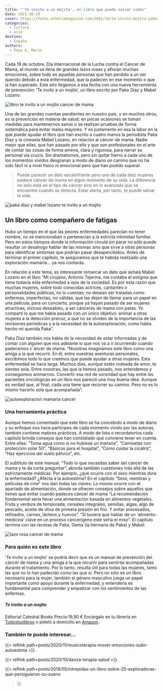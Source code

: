 ```yaml
---
title: "'Te invito a un mojito', un libro que puede salvar vidas"
date: 2021-10-19
cover: https://fotos.etheriamagazine.com/2021/10/te-invito-mojito-paka-mabel.jpg
categories: 
  - cultura
  - ocio
destino: 
  - España
authors: 
  - Pepa G. Marín
---
```


Cada 19 de octubre, Día Internacional de la Lucha contra el Cáncer de Mama, el mundo se llena de grandes lazos rosas y afloran muchas emociones, sobre todo en aquellas personas que han perdido a un ser querido debido a esta enfermedad, que la padecen en ese momento o que la han superado. Este año llegamos a esa fecha con una nueva herramienta de prevención: ‘Te invito a un mojito’, un libro escrito por Paka Díaz y Mabel Lozano.

![libro te invito a un mojito cancer de mama](https://fotos.etheriamagazine.com/2021/10/te-invito-a-un-mojito.jpg "'Te invito a un mojito', un libro que aborda el cáncer de mama.")

Una de las grandes cuentas pendientes en nuestro país, y en muchos otros, es la 
prevención en materia de salud; en pocas ocasiones se toman medidas para mantenernos 
sanos o se realizan pruebas de forma sistemática para evitar males mayores. Y es 
justamente en esa la labor en la que puede ayudar el libro que han escrito a cuatro 
manos la periodista Paka Díaz y la cineasta Mabel Lozano, en relación al cáncer de mama. 
Nadie mejor que ellas, que han pasado por ello y que son profesionales en el arte de 
contar las cosas de forma amena, clara y rigurosa, para narrar su personal vía crucis. 
Sin dramatismos, pero sin quitar hierro a cada uno de los momentos vividos desgranan a 
modo de diario un camino que no ha sido fácil ni a nivel físico ni emocional pero que 
han podido superar. 

> Puede parecer un dato escalofriante pero una de cada diez mujeres padece cáncer de mama 
> en algún momento de su vida. La diferencia no sólo está en el tipo de cáncer sino en lo 
> avanzado que se encuentre cuando se detecta. Estar alerta, por tanto, te puede salvar la 
> vida. 

![paka diaz y mabel lozano te invito a un mojito](https://fotos.etheriamagazine.com/2021/10/paka-diaz-mabel-lozano.jpg "Paka Díaz y Mabel Lozano, autoras de 'Te invito a un mojito'.")

## Un libro como compañero de fatigas

Hubo un tiempo en el que las peores enfermedades parecían no tener nombre, no se 
mencionaban o pertenecían a la estricta intimidad familiar. Pero en estos tiempos donde 
la información circula sin parar no sólo puede resultar un desahogo hablar de las mismas 
sino que sirve a otras personas para identificar síntomas que podrían pasar 
desapercibidos. Antes de terminar el primer capítulo, te aseguramos que te habrás 
realizado una exploración mamaria... ya nos contarás. 

En relación a este tema, es interesante remarcar un dato que señala Mabel Lozano en el 
libro “Mi cirujano, Antonio Tejerina, me contaba el estigma que tiene todavía esta 
enfermedad a ojos de la sociedad. Es por esta razón que muchas mujeres, sobre todo 
conocidas actrices, cantantes o personalidades públicas, no lo cuentan; no desean ser 
tratadas como enfermas, imperfectas, no válidas, que las dejen de llamar para un papel 
en una película, para un concierto, porque ya hayan pasado de ser mujeres atractivas, 
incluso deseables, a ser cánceres de mama con patas. Yo compartí lo que me había pasado 
con un único objetivo: animar a otras mujeres a la detección precoz, a que no se olviden 
de la importancia de las revisiones periódicas y a la necesidad de la autoexploración, 
como había hecho mi querida Paka”. 

Paka Díaz también nos habla de la necesidad de estar informadas y de contar con alguien 
que nos adelante lo que nos va a ir ocurriendo cuando padecemos c´áncer de mama. 
“Nosotras imaginamos este libro como una amiga a la que recurrir. En él, entre nuestras 
aventuras personales, escribimos todo lo que creemos que puede ayudar a otras mujeres. 
Esta enfermedad se hace larga. Muchos días, aunque estés rodeada de amor, te sientes 
sola. Entre nosotras, las que la hemos pasado, nos entendemos y conseguimos animarnos. 
Convertir esa red de sororidad que hay entre las pacientes oncológicas en un libro nos 
pareció una muy buena idea. Aunque es verdad que, al final, cada una tiene que recorrer 
su camino. Pero no es lo mismo hacerlo sola que acompañada”. 

![autoexploracion mamaria cancer](https://fotos.etheriamagazine.com/2021/10/autoexploracion-mamaria.jpg "La autoexploración mamaria puede salvar tu vida.")

### Una herramienta práctica

Aunque hemos comentado que este libro se ha concebido a modo de diario y su enfoque nos 
hace partícipes de cada momento vivido por las autoras, también contiene matices 
prácticos. A modo de lista o recordatorios cada capítulo brinda consejos que han 
constatado que conviene tener en cuenta. Entre ellas: “Toma agua como si no hubiese un 
mañana”, “Camisetas con protección solar 50”, “Básicos para el hospital”, “Cómo cuidar 
la cicatriz”, “Haz ejercicios del suelo pélvico”, etc. 

El subtítulo de este manual, “Todo lo que necesitas saber del cáncer de mama y te da 
corte preguntar”, aborda también cuestiones más allá de las estrictamente médicas. Por 
ejemplo, ¿qué ocurre con el sexo mientras dura la enfermedad? ¿Afecta a la autoestima? 
En el capítulo “Sexo, mentiras y películas de cine” nos dan todas las claves. Lo mismo 
ocurre con el apartado de alimentación, donde se ofrecen consejos sobre aquellos que 
tienes que evitar cuando padeces cáncer de mama “La recomendación fundamental sería 
llevar una alimentación basada en alimentos vegetales. Fruta y verdura de temporada; 
cereales integrales, semillas, algas, algo de pescado, aceite de oliva de primera 
presión en frío. Y evitar procesados, refinados, carnes, lácteos y huevos”. “Si tuviera 
que hablar de un ‘alimento-medicina’ clave en un proceso cancerígeno este sería el 
miso”. El capítulo termina con las recetas de Paka, Gema (la hermana de Paka) y Mabel. 

![lazo rosa cancer de mama](https://fotos.etheriamagazine.com/2021/10/lazo-rosa-cancer.jpg "Lazo rosa, símbolo de la lucha contra el cáncer de mama.")

### Para quién es este libro

‘Te invito a un mojito’ se podría decir que es un manual de prevención del cáncer de 
mama y una amiga a la que recurrir para sentirse acompañadas durante el tratamiento. Por 
lo tanto, resulta útil para todas las mujeres, tanto las que no lo han padecido como las 
que sí. Pero no sólo es un libro necesario para la mujer, también el género masculino 
juega un papel importante como apoyo durante la enfermedad, y entenderla es fundamental 
para comprender y empatizar con los sentimientos de las enfermas. 

##### Te invito a un mojito

Editorial Catedral Books Precio:19,90 € Encárgalo en tu librería en 
[Todostuslibros](https://www.todostuslibros.com/busquedas?keyword=Te+invito+a+un+mojito) 
o pídelo a domicilio en [Amazon](https://amzn.to/3BTOSLS). 

### También te puede interesar...

{{< reflink path=posts/2020/11/musicoterapia-mover-emociones-subir-autoestima >}}. 

{{< reflink path=posts/2020/10/danza-terapia-salud >}}. 

{{< reflink 
path=posts/2018/05/intrepidas-un-libro-sobre-25-exploradoras-que-persiguieron-su-sueno 
>}}.
